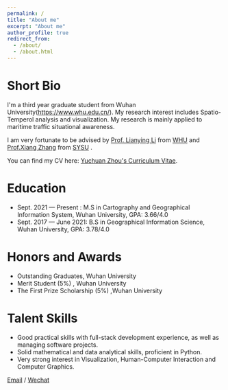 ```yaml
---
permalink: /
title: "About me"
excerpt: "About me"
author_profile: true
redirect_from: 
  - /about/
  - /about.html
---
```


# Short Bio
I'm a third year graduate student from Wuhan University(https://www.whu.edu.cn/). My research interest includes Spatio-Temperol analysis and visualization. My research is mainly applied to maritime traffic situational awareness.

I am very fortunate to be advised by [Prof. Lianying Li](https://www.XXX.com/) from [WHU](https://www.whu.edu.cn/) and [Prof.Xiang Zhang](https://sges.sysu.edu.cn/teacher/998) from [SYSU](https://www.sysu.edu.cn/) .

You can find my CV here: [Yuchuan Zhou's Curriculum Vitae](../assets/Curriculum_Vitae.pdf).

# Education

- Sept. 2021 — Present : M.S in  Cartography and Geographical Information System, Wuhan University, GPA: 3.66/4.0
- Sept. 2017 — June 2021: B.S in Geographical Information Science, Wuhan University, GPA: 3.78/4.0

# Honors and Awards

- Outstanding Graduates, Wuhan University
- Merit Student (5%) , Wuhan University
- The First Prize Scholarship (5%) ,Wuhan University

# Talent Skills
- Good practical skills with full-stack development experience, as well as managing software projects.
- Solid mathematical and data analytical skills, proficient in Python.
- Very strong interest in Visualization, Human-Computer Interaction and Computer Graphics.



[Email](mailto:XX@stu.pku.edu.cn) / [Wechat](../images/wechat.jpg) 